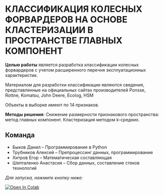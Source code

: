 # КЛАССИФИКАЦИЯ КОЛЕСНЫХ ФОРВАРДЕРОВ НА ОСНОВЕ КЛАСТЕРИЗАЦИИ В ПРОСТРАНСТВЕ ГЛАВНЫХ КОМПОНЕНТ

**Целью работы** является разработка классификации колесных форвардеров с учетом расширенного перечня эксплуатационных характеристик.

Материалом для разработки классификации являются сведения, представленные на официальных сайтах производителей Ponsse, Rottne, Komatsu, John Deere, Ecolog, HSM

Объекты в выборке имеют по 14 признаков.

**Методы решения**: Снижение размерности признакового пространства: метод главных компонент. 
Кластеризация методом k-средних.

## Команда
* Быков Данил – Программирование в Python
* Трубников Алексей – Препроцессинг данных, программирование
* Хитров Егор – Математическая составляющая
* Шепталенко Анастасия – Сбор данных, составление стеков технологий

*Для запуска, нажмите кнопку ниже:*
  
  [![Open In Colab](https://colab.research.google.com/assets/colab-badge.svg)](https://colab.research.google.com/github/danielka777/Forwards/blob/main/ML_project.ipynb)
